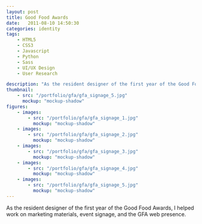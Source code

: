 ```yaml
---
layout: post
title: Good Food Awards
date:   2011-08-10 14:50:30
categories: identity
tags:
    - HTML5
    - CSS3
    - Javascript
    - Python
    - Sass
    - UI/UX Design
    - User Research

description: "As the resident designer of the first year of the Good Food Awards, I helped work on marketing materials, event signage, and the GFA web presence."
thumbnail: 
    - src: "/portfolio/gfa/gfa_signage_5.jpg"
      mockup: "mockup-shadow"
figures:
    - images:
        - src: "/portfolio/gfa/gfa_signage_1.jpg"
          mockup: "mockup-shadow"
    - images:
        - src: "/portfolio/gfa/gfa_signage_2.jpg"
          mockup: "mockup-shadow"
    - images:
        - src: "/portfolio/gfa/gfa_signage_3.jpg"
          mockup: "mockup-shadow"
    - images:
        - src: "/portfolio/gfa/gfa_signage_4.jpg"
          mockup: "mockup-shadow"
    - images:
        - src: "/portfolio/gfa/gfa_signage_5.jpg"
          mockup: "mockup-shadow"
---
```


As the resident designer of the first year of the Good Food Awards, I helped work on marketing materials, event signage, and the GFA web presence.